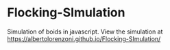 # Flocking-SImulation
Simulation of boids in javascript. View the simulation at https://albertolorenzoni.github.io/Flocking-SImulation/
